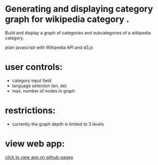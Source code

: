 # Generating and displaying category graph for wikipedia category .

Build and display a graph of categories and subcategories of a wikipedia category.

plain javascript with Wikipedia API and d3.js

# user controls:
- category input field
- language selection (en, de)
- max. number of nodes in graph

# restrictions:
- currently the graph depth is limited to 3 levels

# view web app:
[click to view app on github-pages](https://ManfredAtGit.github.io/Wiki-Category-Graph/)



